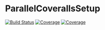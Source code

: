 # ParallelCoverallsSetup

[![Build Status](https://github.com/ranocha/ParallelCoverallsSetup.jl/workflows/CI/badge.svg)](https://github.com/ranocha/ParallelCoverallsSetup.jl/actions)
[![Coverage](https://codecov.io/gh/ranocha/ParallelCoverallsSetup.jl/branch/master/graph/badge.svg)](https://codecov.io/gh/ranocha/ParallelCoverallsSetup.jl)
[![Coverage](https://coveralls.io/repos/github/ranocha/ParallelCoverallsSetup.jl/badge.svg?branch=master)](https://coveralls.io/github/ranocha/ParallelCoverallsSetup.jl?branch=master)
